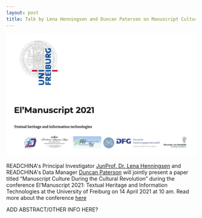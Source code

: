 ```yaml
---
layout: post
title: Talk by Lena Henningsen and Duncan Paterson on Manuscript Culture during the Cultural Revolution
---
```


<span class="image right"><img src="/assets/images/elmanuscript21.png" alt="" title="" style=""></span>

READCHINA's Principal Investigator [JunProf. Dr. Lena Henningsen](https://www.sinologie.uni-freiburg.de/Mitarbeiterinnen/professorinnen/henningsen) and READCHINA's Data Manager [Duncan Paterson](https://readchina.github.io/team/duncan.html) will jointly present a paper titled “Manuscript Culture During the Cultural Revolution” during the conference El’Manuscript 2021: Textual Heritage and Information Technologies at the University of Freiburg on 14 April 2021 at 10 am. Read more about the conference [here](http://www.elmanuscript2020.uni-freiburg.de/wordpress/)

ADD ABSTRACT/OTHER INFO HERE?
